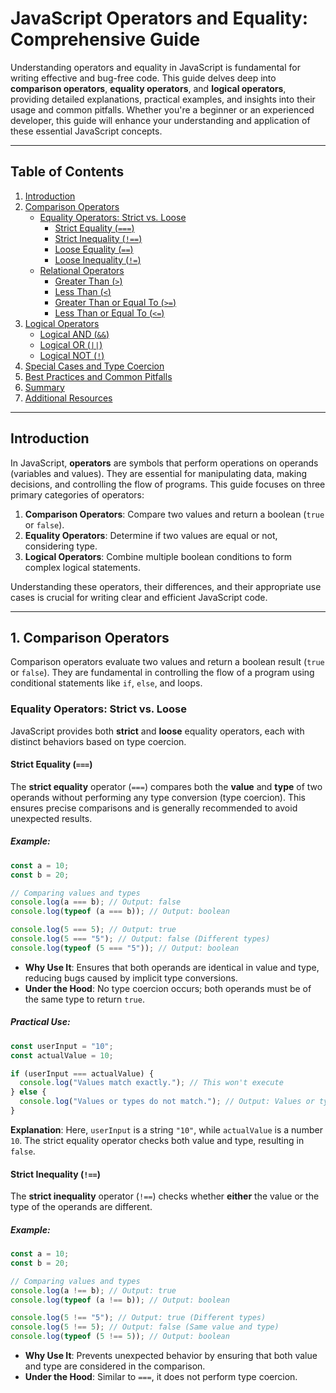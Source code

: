 # JavaScript Operators and Equality: Comprehensive Guide

Understanding operators and equality in JavaScript is fundamental for writing effective and bug-free code. This guide delves deep into **comparison operators**, **equality operators**, and **logical operators**, providing detailed explanations, practical examples, and insights into their usage and common pitfalls. Whether you're a beginner or an experienced developer, this guide will enhance your understanding and application of these essential JavaScript concepts.

---

## Table of Contents

1. [Introduction](#introduction)
2. [Comparison Operators](#1-comparison-operators)
   - [Equality Operators: Strict vs. Loose](#equality-operators-strict-vs-loose)
     - [Strict Equality (`===`)](#strict-equality-)
     - [Strict Inequality (`!==`)](#strict-inequality-)
     - [Loose Equality (`==`)](#loose-equality-)
     - [Loose Inequality (`!=`)](#loose-inequality-)
   - [Relational Operators](#relational-operators)
     - [Greater Than (`>`)](#greater-than-)
     - [Less Than (`<`)](#less-than-)
     - [Greater Than or Equal To (`>=`)](#greater-than-or-equal-to-)
     - [Less Than or Equal To (`<=`)](#less-than-or-equal-to-)
3. [Logical Operators](#2-logical-operators)
   - [Logical AND (`&&`)](#logical-and-)
   - [Logical OR (`||`)](#logical-or-)
   - [Logical NOT (`!`)](#logical-not-)
4. [Special Cases and Type Coercion](#3-special-cases-and-type-coercion)
5. [Best Practices and Common Pitfalls](#4-best-practices-and-common-pitfalls)
6. [Summary](#5-summary)
7. [Additional Resources](#6-additional-resources)

---

## Introduction

In JavaScript, **operators** are symbols that perform operations on operands (variables and values). They are essential for manipulating data, making decisions, and controlling the flow of programs. This guide focuses on three primary categories of operators:

1. **Comparison Operators**: Compare two values and return a boolean (`true` or `false`).
2. **Equality Operators**: Determine if two values are equal or not, considering type.
3. **Logical Operators**: Combine multiple boolean conditions to form complex logical statements.

Understanding these operators, their differences, and their appropriate use cases is crucial for writing clear and efficient JavaScript code.

---

## 1. Comparison Operators

Comparison operators evaluate two values and return a boolean result (`true` or `false`). They are fundamental in controlling the flow of a program using conditional statements like `if`, `else`, and loops.

### Equality Operators: Strict vs. Loose

JavaScript provides both **strict** and **loose** equality operators, each with distinct behaviors based on type coercion.

#### Strict Equality (`===`)

The **strict equality** operator (`===`) compares both the **value** and **type** of two operands without performing any type conversion (type coercion). This ensures precise comparisons and is generally recommended to avoid unexpected results.

##### Example:

```javascript
const a = 10;
const b = 20;

// Comparing values and types
console.log(a === b); // Output: false
console.log(typeof (a === b)); // Output: boolean

console.log(5 === 5); // Output: true
console.log(5 === "5"); // Output: false (Different types)
console.log(typeof (5 === "5")); // Output: boolean
```

- **Why Use It**: Ensures that both operands are identical in value and type, reducing bugs caused by implicit type conversions.
- **Under the Hood**: No type coercion occurs; both operands must be of the same type to return `true`.

##### Practical Use:

```javascript
const userInput = "10";
const actualValue = 10;

if (userInput === actualValue) {
  console.log("Values match exactly."); // This won't execute
} else {
  console.log("Values or types do not match."); // Output: Values or types do not match.
}
```

**Explanation**: Here, `userInput` is a string `"10"`, while `actualValue` is a number `10`. The strict equality operator checks both value and type, resulting in `false`.

#### Strict Inequality (`!==`)

The **strict inequality** operator (`!==`) checks whether **either** the value or the type of the operands are different.

##### Example:

```javascript
const a = 10;
const b = 20;

// Comparing values and types
console.log(a !== b); // Output: true
console.log(typeof (a !== b)); // Output: boolean

console.log(5 !== "5"); // Output: true (Different types)
console.log(5 !== 5); // Output: false (Same value and type)
console.log(typeof (5 !== 5)); // Output: boolean
```

- **Why Use It**: Prevents unexpected behavior by ensuring that both value and type are considered in the comparison.
- **Under the Hood**: Similar to `===`, it does not perform type coercion.
